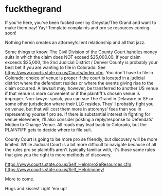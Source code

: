 # fuckthegrand


If you're here, you've been fucked over by Greystar/The Grand and want to make them pay! Yay! Template complaints and pro se resources coming soon!

Nothing herein creates an attorney/client relationship and all that jazz. 

Some things to know: 
The Civil Division of the County Court handles money suits in which the claim does NOT exceed $25,000.00. If your claim exceeds $25,000, the 2nd Judicial District / Denver County is probably your best bet if you are wanting to file in Colorado. See https://www.courts.state.co.us/Courts/Index.cfm. 
You don't have to file in Colorado; choice of venue is  proper if the court is located in a judicial district where the defendant resides or where the events giving rise to the claim occurred. A lawsuit may, however, be transferred to another US venue if that venue is more convenient or if the plaintiff's chosen venue is improper. Non-lawyer speak, you can sue The Grand in Delaware or SF or some other jurisdiction where their LLC resides. They'll probably fight you on venue, but that will cost them more in attorenys' fees than you in representing yourself pro se. If there is substantial interest in fighting for venue elsewhere, I'll also consider posting a reply/response to Defendats' Motion to Change Venue. All roads may lead back to Colorado, but the PLAINTIFF gets to decide where to file suit. 

County Court is going to be more pro se friendly, but discovery will be more limited. While Judicial Court is a bit more difficult to navigate because of all the rules pro se plaintiffs aren't typically familiar with, it's those same rules that give you the right to more methods of discovery. 

https://www.courts.state.co.us/Self_Help/proSeResources.cfm
https://www.courts.state.co.us/Self_Help/money/

More to come. 

Hugs and kisses! Light 'em up! 
